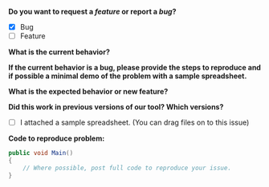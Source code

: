 **Do you want to request a *feature* or report a *bug*?**
- [x] Bug
- [ ] Feature

**What is the current behavior?**

**If the current behavior is a bug, please provide the steps to reproduce and 
if possible a minimal demo of the problem with a sample spreadsheet.**

**What is the expected behavior or new feature?**

**Did this work in previous versions of our tool?  Which versions?**

- [ ] I attached a sample spreadsheet.  (You can drag files on to this issue)

**Code to reproduce problem:**
```c#
public void Main()
{
    // Where possible, post full code to reproduce your issue.
}
```
